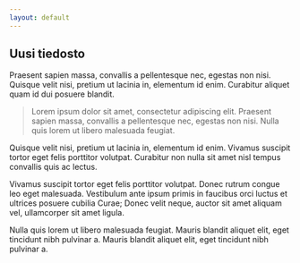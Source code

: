 ```yaml
---
layout: default
---
```


## Uusi tiedosto
Praesent sapien massa, convallis a pellentesque nec, egestas non nisi. Quisque velit nisi, pretium ut lacinia in, elementum id enim. Curabitur aliquet quam id dui posuere blandit.

> Lorem ipsum dolor sit amet, consectetur adipiscing elit. Praesent sapien massa, convallis a pellentesque nec, egestas non nisi. Nulla quis lorem ut libero malesuada feugiat.

Quisque velit nisi, pretium ut lacinia in, elementum id enim. Vivamus suscipit tortor eget felis porttitor volutpat. Curabitur non nulla sit amet nisl tempus convallis quis ac lectus.

Vivamus suscipit tortor eget felis porttitor volutpat. Donec rutrum congue leo eget malesuada. Vestibulum ante ipsum primis in faucibus orci luctus et ultrices posuere cubilia Curae; Donec velit neque, auctor sit amet aliquam vel, ullamcorper sit amet ligula.

Nulla quis lorem ut libero malesuada feugiat. Mauris blandit aliquet elit, eget tincidunt nibh pulvinar a. Mauris blandit aliquet elit, eget tincidunt nibh pulvinar a.
